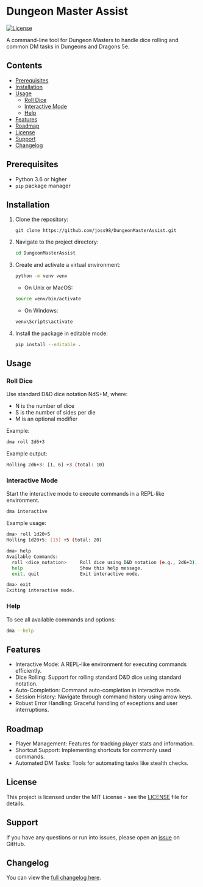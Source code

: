 # Dungeon Master Assist

[![License](https://img.shields.io/badge/license-MIT-blue.svg)](LICENSE)

A command-line tool for Dungeon Masters to handle dice rolling and common DM tasks in Dungeons and Dragons 5e.

## Contents

- [Prerequisites](#prerequisites)
- [Installation](#installation)
- [Usage](#usage)
  - [Roll Dice](#roll-dice)
  - [Interactive Mode](#interactive-mode)
  - [Help](#help)
- [Features](#features)
- [Roadmap](#roadmap)
- [License](#license)
- [Support](#support)
- [Changelog](#changelog)

## Prerequisites

- Python 3.6 or higher
- `pip` package manager

## Installation

1. Clone the repository:
    ```shell
    git clone https://github.com/joss98/DungeonMasterAssist.git
    ```

2. Navigate to the project directory:
    ```bash
    cd DungeonMasterAssist
    ```

3. Create and activate a virtual environment:
    ```bash
    python -m venv venv
    ```
    - On Unix or MacOS:
    ```bash
    source venv/bin/activate
    ```
    - On Windows:
    ```bash
    venv\Scripts\activate
    ```

4. Install the package in editable mode:
    ```bash
    pip install --editable .
    ```

## Usage

### Roll Dice

Use standard D&D dice notation NdS+M, where:
- N is the number of dice
- S is the number of sides per die
- M is an optional modifier

Example:
```bash
dma roll 2d6+3
```

Example output:
```bash
Rolling 2d6+3: [1, 6] +3 (total: 10)
```

### Interactive Mode

Start the interactive mode to execute commands in a REPL-like environment.

```bash
dma interactive
```

Example usage:
```bash
dma> roll 1d20+5
Rolling 1d20+5: [15] +5 (total: 20)

dma> help
Available Commands:
  roll <dice_notation>     Roll dice using D&D notation (e.g., 2d6+3).
  help                     Show this help message.
  exit, quit               Exit interactive mode.

dma> exit
Exiting interactive mode.
```

### Help

To see all available commands and options:
```bash
dma --help
```

## Features

- Interactive Mode: A REPL-like environment for executing commands efficiently.
- Dice Rolling: Support for rolling standard D&D dice using standard notation.
- Auto-Completion: Command auto-completion in interactive mode.
- Session History: Navigate through command history using arrow keys.
- Robust Error Handling: Graceful handling of exceptions and user interruptions.

## Roadmap

- Player Management: Features for tracking player stats and information.
- Shortcut Support: Implementing shortcuts for commonly used commands.
- Automated DM Tasks: Tools for automating tasks like stealth checks.

## License

This project is licensed under the MIT License - see the [LICENSE](./LICENSE) file for details.

## Support

If you have any questions or run into issues, please open an [issue](https://github.com/joss98/DungeonMasterAssist/issues) on GitHub.

## Changelog

You can view the [full changelog here](./CHANGELOG.md).